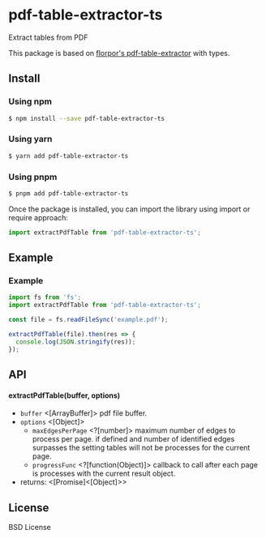 # pdf-table-extractor-ts

Extract tables from PDF

This package is based on [florpor's pdf-table-extractor](https://github.com/florpor/pdf-table-extractor) with types.

## Install

### Using npm
```bash
$ npm install --save pdf-table-extractor-ts
```

### Using yarn
```bash
$ yarn add pdf-table-extractor-ts
```

### Using pnpm
```bash
$ pnpm add pdf-table-extractor-ts
```

Once the package is installed, you can import the library using import or require approach:
```ts
import extractPdfTable from 'pdf-table-extractor-ts';
```

## Example

### Example
```ts
import fs from 'fs';
import extractPdfTable from 'pdf-table-extractor-ts';

const file = fs.readFileSync('example.pdf');

extractPdfTable(file).then(res => {
  console.log(JSON.stringify(res));
});
```

## API

#### extractPdfTable(buffer, options)
- `buffer` <[ArrayBuffer]> pdf file buffer.
- `options` <[Object]>
  - `maxEdgesPerPage` <?[number]> maximum number of edges to process per page. if defined and number of identified edges surpasses the setting tables will not be processes for the current page.
  - `progressFunc` <?[function(Object)]> callback to call after each page is processes with the current result object.
- returns: <[Promise]<[Object]>>

## License
BSD License

